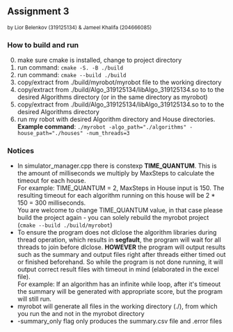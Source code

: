 ## Assignment 3
<sub>by Lior Belenkov (319125134) & Jameel Khalifa (204666085)</sub>

### How to build and run
0. make sure cmake is installed, change to project directory
1. run command: ```cmake -S. -B ./build```
2. run command: ```cmake --build ./build```
3. copy/extract from ./build/myrobot/myrobot file to the working directory
4. copy/extract from ./build/Algo_319125134/libAlgo_319125134.so to to the desired Algorithms directory (or in the same directory as myrobot)
5. copy/extract from ./build/Algo_319125134/libAlgo_319125134.so to to the desired Algorithms directory
7. run my robot with desired Algorithm directory and House directories. **Example command**: 
```./myrobot -algo_path="./algorithms" -house_path="./houses" -num_threads=3```

### Notices
* In simulator_manager.cpp there is constexp **TIME_QUANTUM**. This is the amount of milliseconds we multiply by MaxSteps to calculate the timeout for each house.\
For example: TIME_QUANTUM = 2, MaxSteps in House input is 150. The resulting timeout for each algorithm running on this house will be 2 * 150 = 300 milliseconds.\
You are welcome to change TIME_QUANTUM value, in that case please build the project again - you can solely rebuild the myrobot project (```cmake --build ./build/myrobot```)
* To ensure the program does not dlclose the algorithm libraries during thread operation, which results in **segfault**, the program will wait for all threads to join before dlclose. **HOWEVER** the program will output results such as the summary and output files right after threads either timed out or finished beforehand. So while the program is not done running, it will output correct result files with timeout in mind (elaborated in the excel file).\
For example: If an algorithm has an infinite while loop, after it's timeout the summary will be generated with appropriate score, but the program will still run.
* myrobot will generate all files in the working directory (./), from which you run the and not in the myrobot directory
* -summary_only flag only produces the summary.csv file and .error files